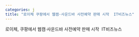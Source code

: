 ```yaml
---
categories: j
title: "로이체 쿠팡에서 웹캠·사운드바 사전예약 판매 시작  IT비즈뉴스"
---
```

로이체, 쿠팡에서 웹캠·사운드바 사전예약 판매 시작&nbsp;&nbsp;IT비즈뉴스
